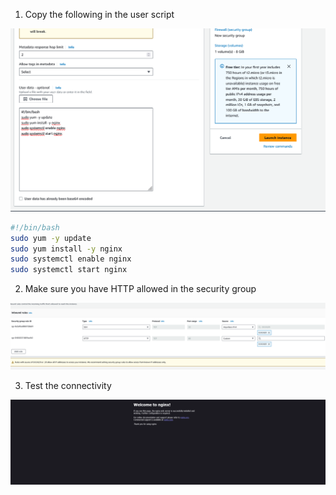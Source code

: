 1. Copy the following in the user script

![alt text](images/image-2.png)


```bash
#!/bin/bash
sudo yum -y update 
sudo yum install -y nginx  
sudo systemctl enable nginx
sudo systemctl start nginx
```

2. Make sure you have HTTP allowed in the security group

![alt text](images/image-3.png)

3. Test the connectivity

![alt text](images/image-4.png)